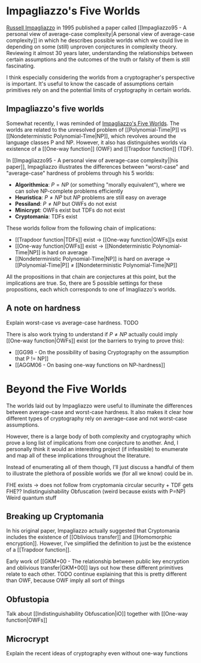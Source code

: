 # Impagliazzo's Five Worlds

[Russell Impagliazzo](https://cseweb.ucsd.edu/~russell/) in 1995 published a paper called [[Impagliazzo95 - A personal view of average-case complexity|A personal view of average-case complexity]] in which he describes possible worlds which we could live in depending on some (still) unproven conjectures in complexity theory. Reviewing it almost 30 years later, understanding the relationships between certain assumptions and the outcomes of the truth or falsity of them is still fascinating.

I think especially considering the worlds from a cryptographer's perspective is important. It's useful to know the cascade of assumptions certain primitives rely on and the potential limits of cryptography in certain worlds.

## Impagliazzo's five worlds
Somewhat recently, I was reminded of [Impagliazzo's Five Worlds](https://blog.computationalcomplexity.org/2004/06/impagliazzos-five-worlds.html). The worlds are related to the unresolved problem of [[Polynomial-Time|P]] vs [[Nondeterministic Polynomial-Time|NP]], which revolves around the language classes P and NP. However, it also has distinguishes worlds via existence of a [[One-way function]] (OWF) and [[Trapdoor function]] (TDF).

In [[Impagliazzo95 - A personal view of average-case complexity||his paper]], Impagliazzo illustrates the differences between "worst-case" and "average-case" hardness of problems through his 5 worlds:
- **Algorithmica**: $P=NP$ (or something "morally equivalent"), where we can solve NP-complete problems efficiently
- **Heuristica**: $P\neq NP$ but $NP$ problems are still easy on average
- **Pessiland**: $P\neq NP$ but OWFs do not exist
- **Minicrypt**: OWFs exist but TDFs do not exist
- **Cryptomania**: TDFs exist

These worlds follow from the following chain of implications:
- [[Trapdoor function|TDFs]] exist → [[One-way function|OWFs]]s exist
- [[One-way function|OWFs]] exist → [[Nondeterministic Polynomial-Time|NP]] is hard on average
- [[Nondeterministic Polynomial-Time|NP]] is hard on average → [[Polynomial-Time|P]] $\neq$ [[Nondeterministic Polynomial-Time|NP]]

All the propositions in that chain are conjectures at this point, but the implications are true. So, there are 5 possible settings for these propositions, each which corresponds to one of Imagliazzo's worlds.

## A note on hardness
Explain worst-case vs average-case hardness. TODO

There is also work trying to understand if $P \neq NP$ actually could imply [[One-way function|OWFs]] exist (or the barriers to trying to prove this):
- [[GG98 - On the possibility of basing Cryptography on the assumption that P != NP]]
- [[AGGM06 - On basing one-way functions on NP-hardness]]

# Beyond the Five Worlds
The worlds laid out by Impagliazzo were useful to illuminate the differences between average-case and worst-case hardness. It also makes it clear how different types of cryptography rely on average-case and not worst-case assumptions.

However, there is a large body of both complexity and cryptography which prove a long list of implications from one conjecture to another. And, I personally think it would an interesting project (if infeasible) to enumerate and map all of these implications throughout the literature.

Instead of enumerating all of them though, I'll just discuss a handful of them to illustrate the plethora of possible worlds we (for all we know) could be in.

FHE exists → does not follow from cryptomania
circular security + TDF gets FHE??
Indistinguishability Obfuscation (weird because exists with P=NP)
Weird quantum stuff

## Breaking up Cryptomania
In his original paper, Impagliazzo actually suggested that Cryptomania includes the existence of [[Oblivious transfer]] and [[Homomorphic encryption]]. However, I've simplified the definition to just be the existence of a [[Trapdoor function]].

Early work of [[GKM+00 - The relationship between public key encryption and oblivious transfer|GKM+00]] lays out how these different primitives relate to each other.
TODO continue explaining that this is pretty different than OWF, because OWF imply all sort of things

## Obfustopia
Talk about [[Indistinguishability Obfuscation|iO]] together with [[One-way function|OWFs]]

## Microcrypt
Explain the recent ideas of cryptography even without one-way functions